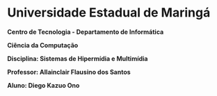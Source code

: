 # Universidade Estadual de Maringá
**Centro de Tecnologia - Departamento de Informática**

**Ciência da Computação**

**Disciplina: Sistemas de Hipermídia e Multimídia**

**Professor: Allainclair Flausino dos Santos**

**Aluno: Diego Kazuo Ono**
